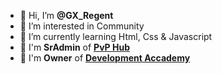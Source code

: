 - 👋 Hi, I’m **@GX_Regent**
- 👀 I’m interested in Community
- 🌱 I’m currently learning Html, Css & Javascript
- 🔰 I'm **SrAdmin** of [**PvP Hub**](https://discord.pvphub.it)
- 💠 I'm **Owner** of [**Development Accademy**](https://discord.gg/c92ySfQwCM)


<!---
Esplosioneh/Esplosioneh is a ✨ special ✨ repository because its `README.md` (this file) appears on your GitHub profile.
You can click the Preview link to take a look at your changes.
--->
